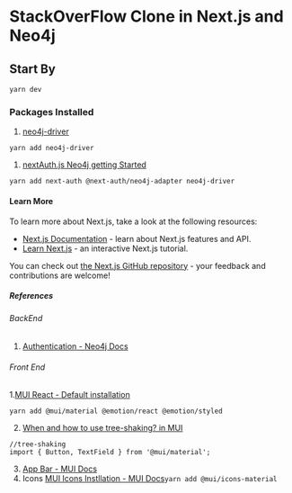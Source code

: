 # StackOverFlow Clone in Next.js and Neo4j

## Start By

```yarn dev```

### Packages Installed

1. [neo4j-driver]()

```yarn add neo4j-driver```

1. [nextAuth.js Neo4j getting Started](https://next-auth.js.org/adapters/neo4j)

```yarn add next-auth @next-auth/neo4j-adapter neo4j-driver```

#### Learn More

To learn more about Next.js, take a look at the following resources:

- [Next.js Documentation](https://nextjs.org/docs) - learn about Next.js features and API.
- [Learn Next.js](https://nextjs.org/learn) - an interactive Next.js tutorial.

You can check out [the Next.js GitHub repository](https://github.com/vercel/next.js/) - your feedback and contributions are welcome!

##### References

###### BackEnd

1. [Authentication - Neo4j Docs](https://neo4j.com/docs/graphql-manual/current/auth/authentication/)

###### Front End

1.[MUI React - Default installation](https://mui.com/material-ui/getting-started/installation/#default-installation)

```
yarn add @mui/material @emotion/react @emotion/styled
```

2. [When and how to use tree-shaking? in  MUI](https://mui.com/material-ui/guides/minimizing-bundle-size/)

```
//tree-shaking
import { Button, TextField } from '@mui/material';
```

3. [App Bar - MUI Docs](https://mui.com/material-ui/react-app-bar/)
4. Icons [MUI Icons Instllation - MUI Docs](https://mui.com/material-ui/getting-started/installation/#icons)```yarn add @mui/icons-material```
